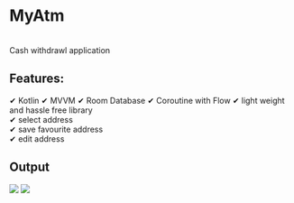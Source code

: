 <h1>MyAtm</h1><br> 
Cash withdrawl application

<h2>Features:</h2>
✔ Kotlin ✔ MVVM ✔ Room Database ✔ Coroutine with Flow ✔ light weight and hassle free library<br>
✔ select address<br>
✔ save favourite address<br>
✔ edit address<br>

## Output

![](https://github.com/1211amarsingh/MyAtm/blob/maste/doc/blob/master/Screenshot1.jpg)
![](https://github.com/1211amarsingh/MyAtm/blob/maste/doc/blob/master/Screenshot2.jpg)
